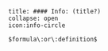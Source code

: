 
```ad-note (important-information-notes?)
title: #### Info: (title?)
collapse: open
icon:info-circle

$formula\:or\:definition$ 
```